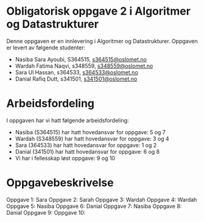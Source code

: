 # Obligatorisk oppgave 2 i Algoritmer og Datastrukturer

Denne oppgaven er en innlevering i Algoritmer og Datastrukturer. 
Oppgaven er levert av følgende studenter:
* Nasiba Sara Ayoubi, S364515, s364515@oslomet.no
* Wardah Fatima Naqvi, s348559, s348559@oslomet.no
* Sara Ul Hassan, s364533, s364533@oslomet.no
* Danial Rafiq Dutt, s341501, s341501@oslomet.no

# Arbeidsfordeling

I oppgaven har vi hatt følgende arbeidsfordeling:
* Nasiba (S364515) har hatt hovedansvar for oppgave: 5 og 7
* Wardah (S348559) har hatt hovedansvar for oppgave: 3 og 4
* Sara (364533) har hatt hovedansvar for oppgave: 1 og 2
* Danial (341501) har hatt hovedansvar for oppgave: 6 og 8
* Vi har i fellesskap løst oppgave: 9 og 10 

# Oppgavebeskrivelse

Oppgave 1: Sara 
Oppgave 2: Sarah
Oppgave 3: Wardah 
Oppgave 4: Wardah
Oppgave 5: Nasiba 
Oppgave 6: Danial
Oppgave 7: Nasiba
Oppgave 8: Danial
Oppgave 9:
Oppgave 10: